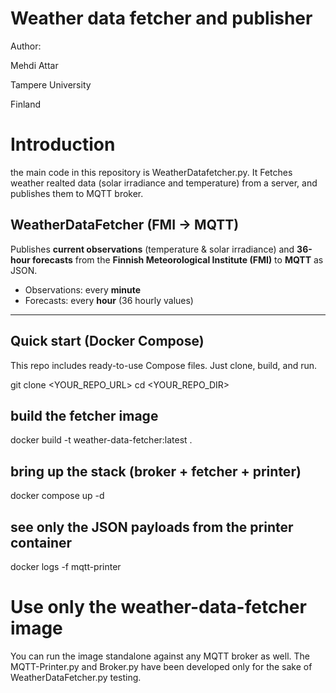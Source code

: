 # Weather data fetcher and publisher

Author:

Mehdi Attar

Tampere University

Finland

# Introduction

the main code in this repository is WeatherDatafetcher.py. It Fetches weather realted data (solar irradiance and temperature) from a server, and publishes them to MQTT broker.

## WeatherDataFetcher (FMI → MQTT)

Publishes **current observations** (temperature & solar irradiance) and **36-hour forecasts** from the **Finnish Meteorological Institute (FMI)** to **MQTT** as JSON.

- Observations: every **minute**
- Forecasts: every **hour** (36 hourly values)

---

## Quick start (Docker Compose)

This repo includes ready-to-use Compose files. Just clone, build, and run.

git clone <YOUR_REPO_URL>
cd <YOUR_REPO_DIR>

## build the fetcher image

docker build -t weather-data-fetcher:latest .

## bring up the stack (broker + fetcher + printer)

docker compose up -d

## see only the JSON payloads from the printer container

docker logs -f mqtt-printer

# Use only the weather-data-fetcher image

You can run the image standalone against any MQTT broker as well. The MQTT-Printer.py and Broker.py have been developed only for the sake of WeatherDataFetcher.py testing.
